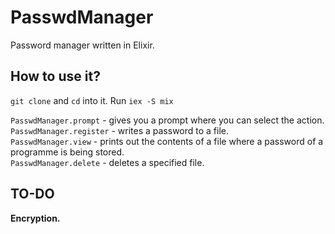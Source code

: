 # PasswdManager

Password manager written in Elixir.<br>

## How to use it?
`git clone` and `cd` into it. Run `iex -S mix`<br>

`PasswdManager.prompt` - gives you a prompt where you can select the action. <br>
`PasswdManager.register` - writes a password to a file. <br>
`PasswdManager.view` - prints out the contents of a file where a password of a programme is being stored. <br>
`PasswdManager.delete` - deletes a specified file. <br>

## TO-DO
**Encryption.**
